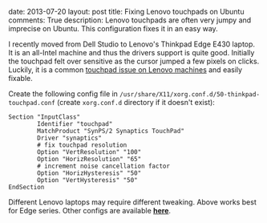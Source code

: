 date: 2013-07-20
layout: post
title: Fixing Lenovo touchpads on Ubuntu
comments: True
description: Lenovo touchpads are often very jumpy and imprecise on Ubuntu. This configuration fixes it in an easy way.

I recently moved from Dell Studio to Lenovo's Thinkpad Edge E430 laptop. It is an all-Intel machine and thus the drivers support is quite good. Initially the touchpad felt over sensitive as the cursor jumped a few pixels on clicks. Luckily, it is a common [touchpad issue on Lenovo machines][solution] and easily fixable.

Create the following config file in `/usr/share/X11/xorg.conf.d/50-thinkpad-touchpad.conf` (create `xorg.conf.d` directory if it doesn't exist):

    Section "InputClass"
            Identifier "touchpad"
            MatchProduct "SynPS/2 Synaptics TouchPad"
            Driver "synaptics"
            # fix touchpad resolution
            Option "VertResolution" "100"
            Option "HorizResolution" "65"
            # increment noise cancellation factor
            Option "HorizHysteresis" "50"
            Option "VertHysteresis" "50"
    EndSection

Different Lenovo laptops may require different tweaking. Above works best for Edge series. Other configs are available **[here][solution]**.

[solution]: https://bugs.launchpad.net/ubuntu/+source/xserver-xorg-input-synaptics/+bug/1042069

